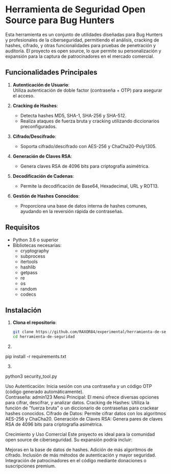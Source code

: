 # Herramienta de Seguridad Open Source para Bug Hunters

Esta herramienta es un conjunto de utilidades diseñadas para Bug Hunters y profesionales de la ciberseguridad, permitiendo el análisis, cracking de hashes, cifrado, y otras funcionalidades para pruebas de penetración y auditoría. El proyecto es open source, lo que permite su personalización y expansión para la captura de patrocinadores en el mercado comercial.

## Funcionalidades Principales

1. **Autenticación de Usuario**:  
   Utiliza autenticación de doble factor (contraseña + OTP) para asegurar el acceso.

2. **Cracking de Hashes**:
   - Detecta hashes MD5, SHA-1, SHA-256 y SHA-512.
   - Realiza ataques de fuerza bruta y cracking utilizando diccionarios preconfigurados.

3. **Cifrado/Descifrado**:
   - Soporta cifrado/descifrado con AES-256 y ChaCha20-Poly1305.
  
4. **Generación de Claves RSA**:
   - Genera claves RSA de 4096 bits para criptografía asimétrica.

5. **Decodificación de Cadenas**:
   - Permite la decodificación de Base64, Hexadecimal, URL y ROT13.

6. **Gestión de Hashes Conocidos**:
   - Proporciona una base de datos interna de hashes comunes, ayudando en la reversión rápida de contraseñas.

## Requisitos

- Python 3.6 o superior
- Bibliotecas necesarias:
  - cryptography
  - subprocess
  - itertools
  - hashlib
  - getpass
  - re
  - os
  - random
  - codecs

## Instalación

1. **Clona el repositorio**:

   ```bash
   git clone https://github.com/RAXOR84/experimental/herramienta-de-seguridad.git
   cd herramienta-de-seguridad


2.

   pip install -r requirements.txt

3.
  python3 security_tool.py



Uso
Autenticación: Inicia sesión con una contraseña y un código OTP (código generado automáticamente).  
Contraseña: admin123
Menú Principal: El menú ofrece diversas opciones para cifrar, descifrar, y analizar datos.
Cracking de Hashes: Utiliza la función de "fuerza bruta" o un diccionario de contraseñas para crackear hashes conocidos.
Cifrado de Datos: Permite cifrar datos con los algoritmos AES-256 y ChaCha20.
Generación de Claves RSA: Genera pares de claves RSA de 4096 bits para criptografía asimétrica.


Crecimiento y Uso Comercial
Este proyecto es ideal para la comunidad open source de ciberseguridad. Su expansión podría incluir:

Mejoras en la base de datos de hashes.
Adición de más algoritmos de cifrado.
Inclusión de más métodos de autenticación y mayor seguridad.
Integración de patrocinadores en el código mediante donaciones o suscripciones premium.
